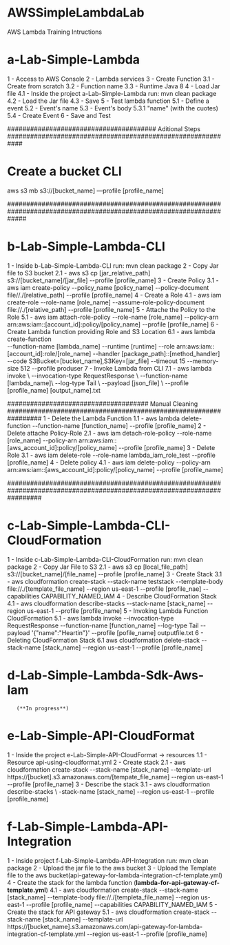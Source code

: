 # AWSSimpleLambdaLab
AWS Lambda Training
Intructions 

# a-Lab-Simple-Lambda
  1 - Access to AWS Console 
  2 - Lambda services
  3 - Create Function
    3.1 - Create from scratch 
    3.2 - Function name 
    3.3 - Runtime Java 8 
  4 - Load Jar file
    4.1 - Inside the project a-Lab-Simple-Lambda run: mvn clean package
    4.2 - Load the Jar file 
    4.3 - Save
  5 - Test lambda function
    5.1 - Define a event 
    5.2 - Event's name
    5.3 - Event's body
      5.3.1 "name" (with the cuotes)
    5.4 - Create Event
 6 - Save and Test
 
 ####################################### Aditional Steps ############################################################
 
 # Create a bucket CLI 
  aws s3 mb s3://[bucket_name]  —profile [profile_name]
  
 #####################################################################################################################
 
 # b-Lab-Simple-Lambda-CLI
 
  1 - Inside b-Lab-Simple-Lambda-CLI run: mvn clean package
  2 - Copy Jar file to S3 bucket
	  2.1 - aws s3 cp [jar_relative_path]  s3://[bucket_name]/[jar_file] --profile [profile_name]
  3 - Create Policy
    3.1 - aws iam create-policy --policy_name [policy_name] --policy-document file//./[relative_path] --profile [profile_name]
  4 - Create a Role
    4.1 - aws iam create-role --role-name [role_name] --assume-role-policy-document file://./[relative_path] --profile [profile_name]
  5 - Attache the Policy to the Role
    5.1 - aws iam attach-role-policy --role-name [role_name] --policy-arn arn:aws:iam::[account_id]:policy/[policy_name] --profile [profile_name]
  6 - Create Lambda function providing Role and S3 Location 
    6.1 - aws lambda create-function \
        --function-name [lambda_name] --runtime [runtime] --role arn:aws:iam::[account_id]:role/[role_name] --handler [package_path]::[method_handler] --code S3Bucket=[bucket_name],S3Key=[jar_file] --timeout 15 --memory-size 512 --profile produser
  7 - Invoke Lambda from CLI
    7.1 - aws lambda invoke \ --invocation-type RequestResponse \ --function-name [lambda_name]\ --log-type Tail \ --payload [json_file] \ --profile [profile_name] [output_name].txt 
    
 ##################################### Manual Cleaning #################################################################
  1 - Delete the Lambda Function
    1.1 - aws lambda delete-function --function-name [function_name] --profile [profile_name]
  2 - Delete attache Policy-Role
    2.1 - aws iam detach-role-policy --role-name [role_name] --policy-arn arn:aws:iam::[aws_account_id]:policy/[policy_name] --profile [profile_name]
  3 - Delete Role
    3.1 - aws iam delete-role --role-name lambda_iam_role_test --profile [profile_name]
  4 - Delete policy 
    4.1 - aws iam delete-policy --policy-arn arn:aws:iam::[aws_account_id]:policy/[policy_name] --profile [profile_name]

 #########################################################################################################################
 
 # c-Lab-Simple-Lambda-CLI-CloudFormation
 
  1 - Inside c-Lab-Simple-Lambda-CLI-CloudFormation run: mvn clean package
  2 - Copy Jar File to S3 
    2.1 - aws s3 cp [local_file_path] s3://[bucket_name]/[file_name] --profile [profile_name]
  3 - Create Stack 
    3.1 - aws cloudformation create-stack --stack-name teststack --template-body file://./[template_file_name] --region us-east-1 --profile [profile_nae] --capabilities CAPABILITY_NAMED_IAM
  4 - Describe CloudFormation Stack
    4.1 - aws cloudformation describe-stacks --stack-name [stack_name] --region us-east-1 --profile [profile_name]
  5 - Invoking Lambda Function CloudFormation
    5.1 - aws lambda invoke --invocation-type RequestResponse --function-name [function_name] --log-type Tail --payload '{"name":"Heartin"}' --profile [pofile_name] outputfile.txt
  6 - Deleting CloudFormation Stack 
    6.1 aws cloudformation delete-stack --stack-name [stack_name] --region us-east-1 --profile [profile_name]
    
 # d-Lab-Simple-Lambda-Sdk-Aws-Iam
       (**In progress**)
  
 # e-Lab-Simple-API-CloudFormat
 
  1 - Inside the project e-Lab-Simple-API-CloudFormat -> resources
    1.1 - Resource api-using-cloudformat.yml
  2 - Create stack 
    2.1 - aws cloudformation create-stack --stack-name [stack_name] --template-url https://[bucket].s3.amazonaws.com/[tempate_file_name] --region us-east-1 --profile [profile_name]
  3 - Describe the stack 
    3.1 - aws cloudformation describe-stacks \ -stack-name [stack_name] --region us-east-1 --profile [profile_name]
    
  # f-Lab-Simple-Lambda-API-Integration
  1 - Inside project f-Lab-Simple-Lambda-API-Integration run: mvn clean package
  2 - Upload the jar file to the aws bucket
  3 - Upload the Template file to the aws bucket(api-gateway-for-lambda-integration-cf-template.yml)
  4 - Create the stack for the lambda function (**lambda-for-api-gateway-cf-template.yml**)
    4.1 - aws cloudformation create-stack --stack-name [stack_name]  --template-body file://./[templeta_file_name] --region us-east-1 --profile [profile_name] --capabilities CAPABILITY_NAMED_IAM
  5 - Create the stack for API gateway
    5.1 - aws cloudformation create-stack --stack-name [stack_name] --template-url https://[bucket_name].s3.amazonaws.com/api-gateway-for-lambda-integration-cf-template.yml --region us-east-1 --profile [profile_name]
  
  
  

